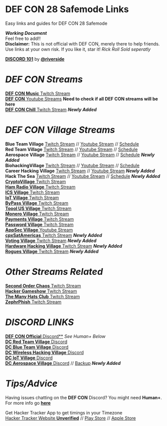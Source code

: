 # DEF CON 28 Safemode Links
Easy links and guides for DEF CON 28 Safemode  

***Working Document***  
Feel free to add!!  
**Disclaimer:** This is not official with DEF CON, merely there to help friends. Use links at your own risk. If you like it, star it! *Rick Roll Sold seperatly*

**[DISCORD 101](https://github.com/wallofsheep/discord101/blob/master/DC_Discord_101_20200617.pdf)** by **[@riverside](https://twitter.com/wallofsheep)**  


# ***DEF CON Streams***  


[**DEF CON Music** Twitch Stream](https://www.twitch.tv/defcon_music)  
[**DEF CON** Youtube Streams](https://www.youtube.com/user/DEFCONConference) **Need to check if all DEF CON streams will be here**  
[**DEF CON Chill** Twitch Stream](https://www.twitch.tv/defcon_chill)  ***Newly Added***    


# ***DEF CON Village Streams***  

**Blue Team Village** [Twitch Stream](https://www.twitch.tv/blueteamvillage) // [Youtube Stream](https://www.youtube.com/channel/UCk4dddMFiso_hgt0ViSPNpQ) // [Schedule](https://cfc.blueteamvillage.org/call-for-content-2020/schedule/#2020-08-07)        
**Red Team Village**  [Twitch Stream](https://www.twitch.tv/redteamvillage) // [Youtube Stream](https://www.youtube.com/channel/UC8nq3PX9coMiqgKH6fw-VCQ) // [Schedule](https://redteamvillage.io/schedule.html)  
**Aerospace Village** [Twitch Stream](https://www.twitch.tv/aerospacevillage) // [Youtube Stream](https://www.youtube.com/channel/UC0NxjsvnBmhiCy2P8LHsXpw) // [Schedule](https://aerospacevillage.org/def-con-28-schedule/)  ***Newly Added***   
**BiohackingVillage** [Twitch Stream](https://m.twitch.tv/biohackingvillage/profile) // [Youtube Stream](https://www.youtube.com/channel/UCm1Kas76P64rs2s1LUA6s2Q?sub_confirmation=1) // [Schedule](https://www.villageb.io/speaker-schedule)   
**Career Hacking Village** [Twitch Stream](https://www.twitch.tv/careerhackingvillage) // [Youtube Stream](https://www.youtube.com/channel/UCxF_PpndJEoi4fsrQx6yuQw) ***Newly Added***    
**Hack The Sea** [Twitch Stream](https://www.twitch.tv/hackthesea) // [Youtube Stream](https://www.youtube.com/channel/UC5htD_rPiP8N7v8VQKyJkOQ?view_as=subscriber) // [Schedule](https://hackthesea.org/schedule-2020/) ***Newly Added***    
[**CryptoVillage** Twitch Stream](https://www.twitch.tv/cryptovillage/)    
[**Ham Radio Village** Twitch Stream ](https://www.twitch.tv/HamRadioVillage)  
[**ICS Village** Twitch Stream](https://www.twitch.tv/ics_village)  
[**IoT Village** Twitch Stream](https://www.twitch.tv/iotvillage)  
[**ByPass Village** Twitch Stream](https://www.twitch.tv/bypassvillage/)  
[**Toool US Village** Twitch Stream](https://www.twitch.tv/toool_us)  
[**Monero Village** Twitch Stream](https://www.twitch.tv/monerovillage/)  
[**Payments Village** Twitch Stream](https://www.twitch.tv/paymentvillage)  
[**Password Village** Twitch Stream](https://www.twitch.tv/passwordvillage)  
[**AppSec Village** Youtube Stream](https://www.youtube.com/channel/UCpT8Ll0b9ZLj1DeEQQz7f0A)  
[**cpxSatAmericas** Twitch Stream](https://www.twitch.tv/cpxsatamericas)  ***Newly Added***  
[**Voting Village** Twitch Stream](https://www.twitch.tv/votingvillagedc)  ***Newly Added***  
[**Hardware Hacking Village** Twitch Stream](https://www.twitch.tv/dchhv)  ***Newly Added***  
[**Rogues Village** Twitch Stream](https://www.twitch.tv/roguesvillage)  ***Newly Added***   
  


# ***Other Streams Related***  

[**Second Order Chaos** Twitch Stream](https://www.twitch.tv/2ocstream)   
[**Hacker Gameshow** Twitch Stream](https://www.twitch.tv/hackergameshows)  
[**The Many Hats Club** Twitch Stream](https://www.twitch.tv/themanyhatsclub)   
[**ZephrPhish** Twitch Stream](https://www.twitch.tv/zephrphish)  

# ***DISCORD LINKS***  

[**DEF CON Official** Discord**](https://discord.gg/defcon)  *See Human+ Below*  
[**DC Red Team Village** Discord](https://discord.gg/redteamvillage)    
[**DC Blue Team Village** Discord](https://discord.com/invite/blueteamvillage)    
[**DC Wireless Hacking Village** Discord](https://discord.gg/TE55yvh)    
[**DC IoT Village** Discord](https://www.iotvillage.org/discord/)  
[**DC Aerospace Village** Discord](https://discord.gg/gV4EWuk)  // [Backup](https://aerospacevillage.org/defcon-28/) ***Newly Added***  

# ***Tips/Advice***  

Having issues chatting on the **DEF CON** Discord? You might need **Human+**. For more info go **[here](https://defcon.org/html/defcon-safemode/dc-safemode-plus.html)**  

Get Hacker Tracker App to get timings in your Timezone    
[Hacker Tracker Website **Unverified**](https://hackertracker.info/) // [Play Store](https://play.google.com/store/apps/details?id=com.shortstack.hackertracker&hl=en_ZA) // [Apple Store](https://apps.apple.com/us/app/hackertracker/id1021141595) 
 

